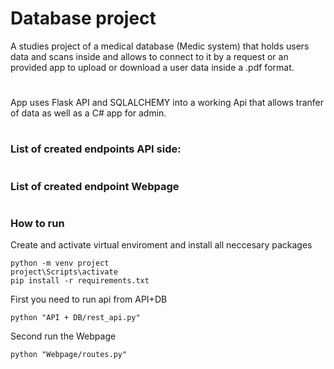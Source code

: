 # Database project
A studies project of a medical database (Medic system) that holds users data and scans inside and allows to connect to it by a request or an provided app to upload or download a user data inside a .pdf format.

#
App uses Flask API and SQLALCHEMY into a working Api that allows tranfer of data as well as a C# app for admin.

#

### List of created endpoints API side:

#

### List of created endpoint Webpage

#

### How to run
Create and activate virtual enviroment and install all neccesary packages
```
python -m venv project
project\Scripts\activate
pip install -r requirements.txt
```
First you need to run api from API+DB
``` 
python "API + DB/rest_api.py"
 ```
Second run the Webpage
``` 
python "Webpage/routes.py"
```
